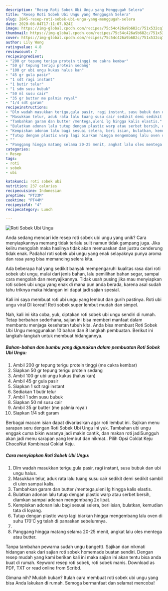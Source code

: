 ```yaml
---
description: "Resep Roti Sobek Ubi Ungu yang Menggugah Selera"
title: "Resep Roti Sobek Ubi Ungu yang Menggugah Selera"
slug: 2845-resep-roti-sobek-ubi-ungu-yang-menggugah-selera
date: 2020-06-04T17:11:07.024Z
image: https://img-global.cpcdn.com/recipes/75c54c426a9b682c/751x532cq70/roti-sobek-ubi-ungu-foto-resep-utama.jpg
thumbnail: https://img-global.cpcdn.com/recipes/75c54c426a9b682c/751x532cq70/roti-sobek-ubi-ungu-foto-resep-utama.jpg
cover: https://img-global.cpcdn.com/recipes/75c54c426a9b682c/751x532cq70/roti-sobek-ubi-ungu-foto-resep-utama.jpg
author: Lily Wong
ratingvalue: 4.8
reviewcount: 7
recipeingredient:
- "200 gr tepung terigu protein tinggi me cakra kembar"
- "50 gr tepung terigu protein sedang"
- "100 gr ubi ungu kukus halus kan"
- "45 gr gula pasir"
- "1 sdt ragi instant"
- "1 butir telur"
- "1 sdm susu bubuk"
- "50 ml susu cair"
- "35 gr butter me palmia royal"
- "1/4 sdt garam"
recipeinstructions:
- "Dlm wadah masukkan terigu,gula pasir, ragi instant, susu bubuk dan ubi ungu halus."
- "Masukkan telur, aduk rata lalu tuang susu cair sedikit demi sedikit sambil di ulen sampai kalis."
- "Tambahkan garam dan butter /mentega,uleni lg hingga kalis elastis."
- "Bulatkan adonan lalu tutup dengan plastic warp atau serbet bersih, diamkan sampai adonan mengembang 2x lipat."
- "Kempiskan adonan lalu bagi sesuai selera, beri isian, bulatkan, kemudian tata di loyang."
- "Tutup dengan plastic warp lagi biarkan hingga mengembang lalu oven di suhu 170&#39;C yg telah di panaskan sebelumnya."
- ""
- "Panggang hingga matang selama 20-25 menit, angkat lalu oles mentega atau butter."
categories:
- Resep
tags:
- roti
- sobek
- ubi

katakunci: roti sobek ubi 
nutrition: 237 calories
recipecuisine: Indonesian
preptime: "PT23M"
cooktime: "PT44M"
recipeyield: "4"
recipecategory: Lunch

---
```



![Roti Sobek Ubi Ungu](https://img-global.cpcdn.com/recipes/75c54c426a9b682c/751x532cq70/roti-sobek-ubi-ungu-foto-resep-utama.jpg)

Anda sedang mencari ide resep roti sobek ubi ungu yang unik? Cara menyiapkannya memang tidak terlalu sulit namun tidak gampang juga. Jika keliru mengolah maka hasilnya tidak akan memuaskan dan justru cenderung tidak enak. Padahal roti sobek ubi ungu yang enak selayaknya punya aroma dan rasa yang bisa memancing selera kita.

Ada beberapa hal yang sedikit banyak mempengaruhi kualitas rasa dari roti sobek ubi ungu, mulai dari jenis bahan, lalu pemilihan bahan segar, sampai cara mengolah dan menyajikannya. Tidak usah pusing jika mau menyiapkan roti sobek ubi ungu yang enak di mana pun anda berada, karena asal sudah tahu triknya maka hidangan ini dapat jadi sajian spesial.

Kali ini saya membuat roti ubi ungu yang lembut dan gurih pastinya. Roti ubi ungu viral DI korea!! Roti sobek super lembut mudah dan simpel.


Nah, kali ini kita coba, yuk, ciptakan roti sobek ubi ungu sendiri di rumah. Tetap berbahan sederhana, sajian ini bisa memberi manfaat dalam membantu menjaga kesehatan tubuh kita. Anda bisa membuat Roti Sobek Ubi Ungu menggunakan 10 bahan dan 8 langkah pembuatan. Berikut ini langkah-langkah untuk membuat hidangannya.

<!--inarticleads1-->

##### Bahan-bahan dan bumbu yang digunakan dalam pembuatan Roti Sobek Ubi Ungu:

1. Ambil 200 gr tepung terigu protein tinggi (me cakra kembar)
1. Siapkan 50 gr tepung terigu protein sedang
1. Ambil 100 gr ubi ungu kukus (halus kan)
1. Ambil 45 gr gula pasir
1. Siapkan 1 sdt ragi instant
1. Sediakan 1 butir telur
1. Ambil 1 sdm susu bubuk
1. Siapkan 50 ml susu cair
1. Ambil 35 gr butter (me palmia royal)
1. Siapkan 1/4 sdt garam


Berbagai macam isian dapat divariasikan agar roti lembut ini. Sajikan menu sarapan seru dengan Roti Sobek Ubi Ungu ini yuk. Tambahan ubi ungu enggak cuma bikin waranya jadi makin cantik, dan makan roti jadiSungguh akan jadi menu sarapan yang lembut dan nikmat.. Pilih Opsi Coklat Keju ChocoNut Kombinasi Coklat Keju. 

<!--inarticleads2-->

##### Cara menyiapkan Roti Sobek Ubi Ungu:

1. Dlm wadah masukkan terigu,gula pasir, ragi instant, susu bubuk dan ubi ungu halus.
1. Masukkan telur, aduk rata lalu tuang susu cair sedikit demi sedikit sambil di ulen sampai kalis.
1. Tambahkan garam dan butter /mentega,uleni lg hingga kalis elastis.
1. Bulatkan adonan lalu tutup dengan plastic warp atau serbet bersih, diamkan sampai adonan mengembang 2x lipat.
1. Kempiskan adonan lalu bagi sesuai selera, beri isian, bulatkan, kemudian tata di loyang.
1. Tutup dengan plastic warp lagi biarkan hingga mengembang lalu oven di suhu 170&#39;C yg telah di panaskan sebelumnya.
1. 
1. Panggang hingga matang selama 20-25 menit, angkat lalu oles mentega atau butter.


Tanpa tambahan pewarna sudah ungu bangettt. Sajikan dan nikmati hidangan enak dari sajian roti sobek homemade buatan sendiri. Dengan resep mudah yang kami berikan kali ini maka sajian ini akan tentu bisa anda buat di rumah. Keyword resep roti sobek, roti sobek manis. Download as PDF, TXT or read online from Scribd. 

Gimana nih? Mudah bukan? Itulah cara membuat roti sobek ubi ungu yang bisa Anda lakukan di rumah. Semoga bermanfaat dan selamat mencoba!
